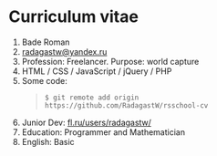# Curriculum vitae

1. Bade Roman
2. radagastw@yandex.ru
3. Profession: Freelancer. Purpose: world capture
4. HTML / CSS / JavaScript / jQuery / PHP
5. Some code:
   > `$ git remote add origin https://github.com/RadagastW/rsschool-cv`
6. Junior Dev: [fl.ru/users/radagastw/](https://www.fl.ru/users/radagastw/portfolio/ "fl.ru account")
7. Education: Programmer and Mathematician
8. English: Basic
